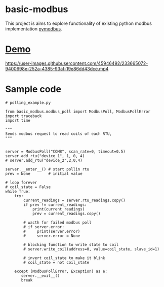 # basic-modbus

This project is aims to explore functionality of existing python modbus implementation [pymodbus](https://pymodbus.readthedocs.io/en/latest/index.html).

# [Demo](https://www.youtube.com/watch?v=SIxGnylKciE)
https://user-images.githubusercontent.com/45946492/233665072-9400698e-252a-4385-93af-19e86dd43dce.mp4



# Sample code
```
# polling_example.py

from basic_modbus.modbus_poll import ModbusPoll, ModbusPollError
import traceback
import time

"""
Sends modbus request to read coils of each RTU,
"""


server = ModbusPoll("COM8", scan_rate=0, timeout=0.5)
server.add_rtu("device_1", 1, 0, 4)
# server.add_rtu("device_2",2,0,4)

server.__enter__() # start pollin rtu
prev = None        # initial value

# loop forever
# coil_state = False
while True:      
    try:
        current_readings = server.rtu_readings.copy()
        if prev != current_readings:
            print(current_readings)
            prev = current_readings.copy()

        # wacth for failed modbus poll
        # if server.error:
        #     print(server.error)
        #     server.error = None

        # blocking function to write state to coil
        # server.write_coil(address=0, value=coil_state, slave_id=1)

        # invert coil_state to make it blink
        # coil_state = not coil_state

    except (ModbusPollError, Exception) as e:
       server.__exit__() 
       break


```
